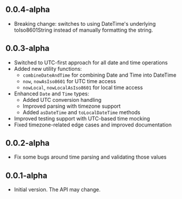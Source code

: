## 0.0.4-alpha

- Breaking change: switches to using DateTime's underlying toIso8601String instead of manually formatting the string.

## 0.0.3-alpha

- Switched to UTC-first approach for all date and time operations
- Added new utility functions:
  - `combineDateAndTime` for combining Date and Time into DateTime
  - `now`, `nowAsIso8601` for UTC time access
  - `nowLocal`, `nowLocalAsIso8601` for local time access
- Enhanced `Date` and `Time` types:
  - Added UTC conversion handling
  - Improved parsing with timezone support
  - Added `asDateTime` and `toLocalDateTime` methods
- Improved testing support with UTC-based time mocking
- Fixed timezone-related edge cases and improved documentation

## 0.0.2-alpha

- Fix some bugs around time parsing and validating those values


## 0.0.1-alpha

- Initial version. The API may change.
